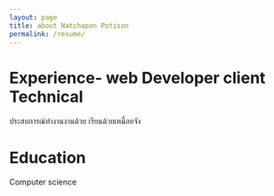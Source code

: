 ```yaml
---
layout: page
title: about Natchapon Potison
permalink: /resume/
---
```

# Experience- web Developer client Technical
ประสบการณ์ทำงานงานด้วย เรียนด้วยเหนื่อยจัง
# Education
Computer science
